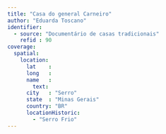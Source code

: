 ```yaml
---
title: "Casa do general Carneiro"
author: "Eduarda Toscano"
identifier:
  - source: "Documentário de casas tradicionais"
    refid : 90
coverage:
  spatial:
    location:
      lat    :
      long   :
      name   :
        text:
      city   : "Serro"
      state  : "Minas Gerais"
      country: "BR"
      locationHistoric:
        - "Serro Frio"
---
```


